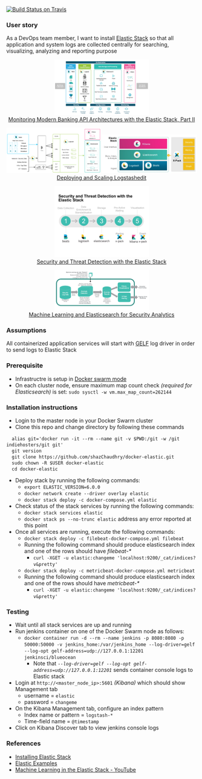 [![Build Status on Travis](https://travis-ci.org/shazChaudhry/docker-elastic.svg?branch=server.basePath "CI build status on Travis")](https://travis-ci.org/shazChaudhry/docker-elastic)

### User story
As a DevOps team member, I want to install [Elastic Stack](https://www.elastic.co/products) so that all application and system logs are collected centrally for searching, visualizing, analyzing and reporting purpose

<p align="center">
  <img src="./pics/monitoring.png" alt="monitoring" style="width: 250px;" /><br>
  <a href="https://www.elastic.co/blog/psd2-architectures-with-the-elastic-stack-part-ii">Monitoring Modern Banking API Architectures with the Elastic Stack, Part II</a>
</p>

<p align="center">
  <img src="./pics/elastic-stack.png" alt="Beats platform" style="width: 250px;"/>
  <img src="./pics/elastic-products.PNG" alt="Elastic products" style="width: 250px;"/>
  <br>
  <a href="https://www.elastic.co/guide/en/logstash/current/deploying-and-scaling.html">Deploying and Scaling Logstashedit</a>
</p>

<p align="center">
  <img src="./pics/cyber-webinar-thumbnail.jpeg" alt="Threat Detection" style="width: 250px;" /><br>
  <a href="https://www.elastic.co/webinars/security-and-threat-detection-with-the-elastic-stack">Security and Threat Detection with the Elastic Stack</a>
</p>

<p align="center">
  <img src="./pics/machine-learning.png" alt="Machine Learning" style="width: 250px;" /><br>
  <a href="https://www.elastic.co/webinars/security-and-threat-detection-with-the-elastic-stack">Machine Learning and Elasticsearch for Security Analytics</a>
</p>


### Assumptions
All containerized application services will start with [GELF](http://docs.graylog.org/en/2.2/pages/gelf.html) log driver in order to send logs to Elastic Stack

### Prerequisite
* Infrastructre is setup in [Docker swarm mode](https://docs.docker.com/engine/swarm/)
* On each cluster node, ensure maximum map count check _(required for Elasticsearch)_ is set: `sudo sysctl -w vm.max_map_count=262144`

### Installation instructions
* Login to the master node in your Docker Swarm cluster
* Clone this repo and change directory by following these commands
```
  alias git='docker run -it --rm --name git -v $PWD:/git -w /git indiehosters/git git'
  git version
  git clone https://github.com/shazChaudhry/docker-elastic.git
  sudo chown -R $USER docker-elastic
  cd docker-elastic
  ```
* Deploy stack by running the following commands:
  * `export ELASTIC_VERSION=6.0.0`
  * `docker network create --driver overlay elastic`
  * `docker stack deploy -c docker-compose.yml elastic`
* Check status of the stack services by running the following commands:
  *   `docker stack services elastic`
  *   `docker stack ps --no-trunc elastic` address any error reported at this point
* Once all services are running, execute the following commands:
  *   `docker stack deploy -c filebeat-docker-compose.yml filebeat`
  *   Running the following command should produce elasticsearch index and one of the rows should have _filebeat-*_
      *   `curl -XGET -u elastic:changeme 'localhost:9200/_cat/indices?v&pretty'`
  *   `docker stack deploy -c metricbeat-docker-compose.yml metricbeat`
  *   Running the following command should produce elasticsearch index and one of the rows should have _metricbeat-*_
      *   `curl -XGET -u elastic:changeme 'localhost:9200/_cat/indices?v&pretty'`


### Testing
* Wait until all stack services are up and running
* Run jenkins container on one of the Docker Swarm node as follows:
  * `docker container run -d --rm --name jenkins -p 8080:8080 -p 50000:50000 -v jenkins_home:/var/jenkins_home --log-driver=gelf --log-opt gelf-address=udp://127.0.0.1:12201  jenkinsci/blueocean`
    * Note that _`--log-driver=gelf --log-opt gelf-address=udp://127.0.0.1:12201`_ sends container console logs to Elastic stack
* Login at `http://<master_node_ip>:5601` _(Kibana)_  which should show Management tab
  * username = `elastic`
  * password = `changeme`
* On the Kibana Management tab, configure an index pattern
  * Index name or pattern = `logstash-*`
  * Time-field name = `@timestamp`
* Click on Kibana Discover tab to view jenkins console logs

### References
- [Installing Elastic Stack](https://www.elastic.co/guide/en/elastic-stack/current/installing-elastic-stack.html)
- [Elastic Examples](https://github.com/elastic/examples)
- [ Machine Learning in the Elastic Stack - YouTube](https://www.youtube.com/watch?v=n6xW6YWYgs0&feature=youtu.be)
